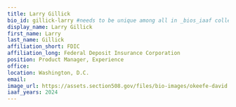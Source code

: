 ```yaml
---
title: Larry Gillick
bio_id: gillick-larry #needs to be unique among all in _bios_iaaf collection
display_name: Larry Gillick
first_name: Larry
last_name: Gillick
affiliation_short: FDIC
affiliation_long: Federal Deposit Insurance Corporation
position: Product Manager, Experience
office: 
location: Washington, D.C.
email: 
image_url: https://assets.section508.gov/files/bio-images/okeefe-david.jpg
iaaf_years: 2024
---
```

